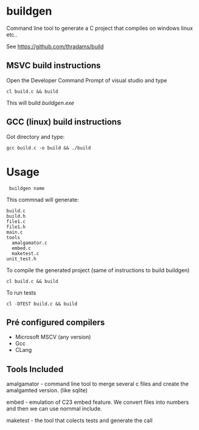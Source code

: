 # buildgen

Command line tool to generate a C project that
compiles on windows linux etc..

See 
https://github.com/thradams/build


## MSVC build instructions
Open the Developer Command Prompt of visual studio and type

```
cl build.c && build
```

This will build *buildgen.exe*


## GCC (linux) build instructions
Got directory and type:

```
gcc build.c -o build && ./build
```


# Usage

```
 buildgen name
```

This commnad will generate:

```
build.c
build.h
file1.c
file1.h
main.c
tools
  amalgamator.c
  embed.c
  maketest.c
unit_test.h
```

To compile the generated project (same of instructions to build buildgen)

```
cl build.c && build
```

To run tests

```
cl -DTEST build.c && build
```


## Pré configured compilers 

 * Microsoft MSCV (any version)
 * Gcc
 * CLang
  
## Tools Included

amalgamator - command line tool to merge several c files
and create the amalgamted version. (like sqlite)

embed - emulation of C23 embed feature. We convert files
into numbers and then we can use nornmal include.

maketest - the tool that colects tests and generate the call

